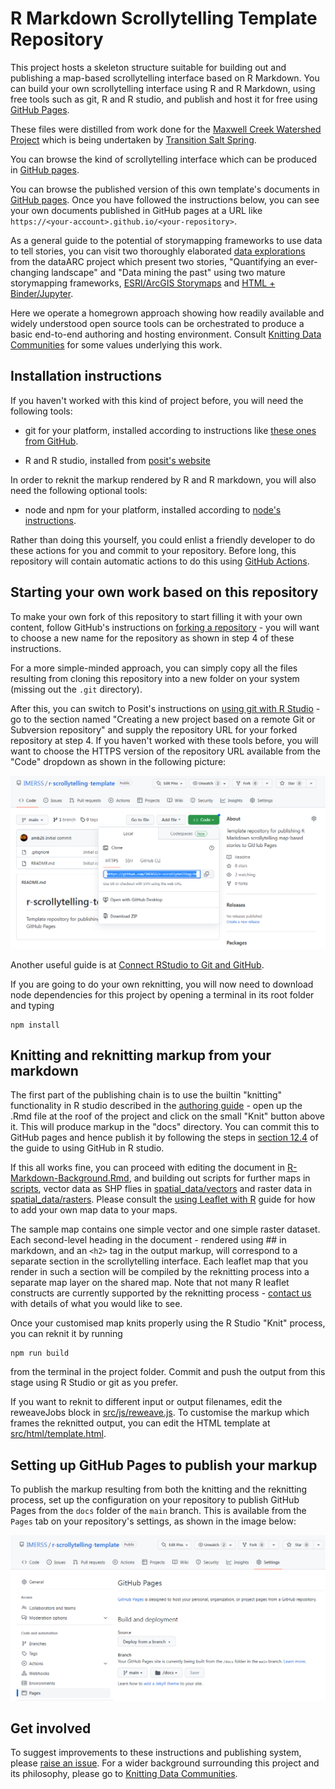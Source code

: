 # R Markdown Scrollytelling Template Repository

This project hosts a skeleton structure suitable for building out and publishing a map-based scrollytelling
interface based on R Markdown. You can build your own scrollytelling interface using R and R Markdown,
using free tools such as git, R and R studio, and publish and host it for free using [GitHub Pages](https://pages.github.com/).

These files were distilled from work done for the
[Maxwell Creek Watershed Project](https://transitionsaltspring.com/maxwell-creek-watershed-project/) which is being
undertaken by [Transition Salt Spring](https://transitionsaltspring.com/).

You can browse the kind of scrollytelling interface which can be produced in [GitHub pages](https://imerss.github.io/maxwell/).

You can browse the published version of this own template's documents in [GitHub pages](https://imerss.github.io/r-scrollytelling-template).
Once you have followed the instructions below, you can see your own documents published in GitHub pages at
a URL like `https://<your-account>.github.io/<your-repository>`.

As a general guide to the potential of storymapping frameworks to use data to tell stories, you can visit two
thoroughly elaborated [data explorations](https://www.data-arc.org/my-front-page/example-data-explorations/) from
the dataARC project which present two stories, "Quantifying an ever-changing landscape" and "Data mining the past"
using two mature storymapping frameworks, [ESRI/ArcGIS Storymaps](https://storymaps.arcgis.com/) and [HTML + Binder/Jupyter](https://mybinder.org/).

Here we operate a homegrown approach showing how readily available and widely understood open source tools can be
orchestrated to produce a basic end-to-end authoring and hosting environment.
Consult [Knitting Data Communities](https://continuing-creativity.github.io/knitting-data-communities/) for some values
underlying this work.

## Installation instructions

If you haven't worked with this kind of project before, you will need the following tools:

* git for your platform, installed according to instructions like [these ones from GitHub](https://github.com/git-guides/install-git).

* R and R studio, installed from [posit's website](https://posit.co/download/rstudio-desktop/)

In order to reknit the markup rendered by R and R markdown, you will also need the following optional tools:

* node and npm for your platform, installed according to [node's instructions](https://nodejs.org/en/download/).

Rather than doing this yourself, you could enlist a friendly developer to do these actions for you and commit to
your repository. Before long, this repository will contain automatic actions to do this using
[GitHub Actions](https://github.com/features/actions).

## Starting your own work based on this repository

To make your own fork of this repository to start filling it with your own content, follow GitHub's instructions on
[forking a repository](https://docs.github.com/en/get-started/quickstart/fork-a-repo#forking-a-repository) - you will want
to choose a new name for the repository as shown in step 4 of these instructions.

For a more simple-minded approach, you can simply copy all the files resulting from cloning this repository into a new
folder on your system (missing out the `.git` directory).

After this, you can switch to Posit's instructions on
[using git with R Studio](https://support.posit.co/hc/en-us/articles/200532077-Version-Control-with-Git-and-SVN) - go to
the section named "Creating a new project based on a remote Git or Subversion repository" and supply the repository URL
for your forked repository at step 4. If you haven't worked with these tools before, you will want to choose the HTTPS
version of the repository URL available from the "Code" dropdown as shown in the following picture:

![Code in GitHub](img/code_img.png)

Another useful guide is at [Connect RStudio to Git and GitHub](https://happygitwithr.com/rstudio-git-github.html).

If you are going to do your own reknitting, you will now need to download node dependencies for this project by opening
a terminal in its root folder and typing

    npm install

## Knitting and reknitting markup from your markdown

The first part of the publishing chain is to use the builtin "knitting" functionality in R studio described in the
[authoring guide](https://rmarkdown.rstudio.com/authoring_quick_tour.html) - open up the .Rmd file at the roof of the project
and click on the small "Knit" button above it. This will produce markup in the "docs" directory. You can commit this
to GitHub pages and hence publish it by following the steps in
[section 12.4](https://happygitwithr.com/rstudio-git-github.html#make-local-changes-save-commit) of the guide to using
GitHub in R studio.

If this all works fine, you can proceed with editing the document in [R-Markdown-Background.Rmd](R-Markdown-Background.Rmd),
and building out scripts for further maps in [scripts](scripts), vector data as SHP flies in
[spatial_data/vectors](spatial_data/vectors) and raster data in [spatial_data/rasters](spatial_data/rasters).
Please consult the [using Leaflet with R](https://rstudio.github.io/leaflet/) guide for how to add your own map data
to your maps.

The sample map contains one simple vector and one simple raster dataset. Each second-level heading in the document -
rendered using ## in markdown, and an `<h2>` tag in the output markup, will correspond to a separate section in the
scrollytelling interface. Each leaflet map that you render in such a section will be compiled by the reknitting process
into a separate map layer on the shared map. Note that not many R leaflet constructs are currently supported by the
reknitting process - [contact us](https://github.com/IMERSS/r-scrollytelling-template/issues) with details of what you
would like to see.

Once your customised map knits properly using the R Studio "Knit" process, you can reknit it by running

    npm run build

from the terminal in the project folder. Commit and push the output from this stage using R Studio or git as you prefer.

If you want to reknit to different input or output filenames, edit the reweaveJobs block in [src/js/reweave.js](src/js/reweave.js).
To customise the markup which frames the reknitted output, you can edit the HTML template at [src/html/template.html](src/html/template.html).

## Setting up GitHub Pages to publish your markup

To publish the markup resulting from both the knitting and the reknitting process, set up the configuration on your
repository to publish GitHub Pages from the `docs` folder of the `main` branch. This is available from the `Pages`
tab on your repository's settings, as shown in the image below: 

![GitHub Pages configuration](img/gh-pages.png)

## Get involved

To suggest improvements to these instructions and publishing system, please
[raise an issue](https://github.com/IMERSS/r-scrollytelling-template/issues). For a wider background
surrounding this project and its philosophy, please go to [Knitting Data Communities](https://continuing-creativity.github.io/knitting-data-communities/).
